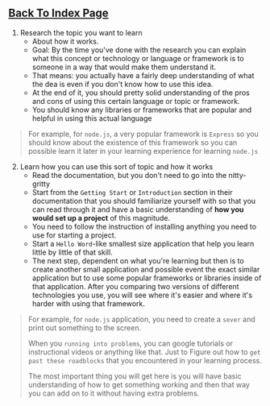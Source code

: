 ## [Back To Index Page](https://www.graceyutech.com/Yu-Blog/)

1. Research the topic you want to learn
    - About how it works.
    - Goal: By the time you've done with the research you can explain what this concept or technology or language or framework is to someone in a way that would make them understand it.
    - That means: you actually have a fairly deep understanding of what the dea is even if you don't know how to use this idea.
    - At the end of it, you should pretty solid understanding of the pros and cons of using this certain language or topic or framework.
    - You should know any libraries or frameworks that are popular and helpful in using this actual language
> For example, for ```node.js```, a very popular framework is ```Express``` so you should know about the existence of this framework so you can possible learn it later in your learning experience for learning ```node.js```
2. Learn how you can use this sort of topic and how it works
    - Read the documentation, but you don't need to go into the nitty-gritty
    - Start from the ```Getting Start``` or ```Introduction``` section in their documentation that you should familiarize yourself with so that you can read through it and have a basic understanding of **how you would set up a project** of this magnitude.
    - You need to follow the instruction of installing anything you need to use for starting a project.
    - Start a ```Hello Word```-like smallest size application that help you learn little by little of that skill.
    - The next step, dependent on what you're learning but then is to create another small application and possible event the exact similar application but to use some popular frameworks or libraries inside of that application. After you comparing two versions of different technologies you use, you will see where it's easier and where it's harder with using that framework.

  > For example, for ```node.js``` application, you need to create a ```sever``` and print out something to the screen.
  >>
  > When you ```running into problems```, you can google tutorials or instructional videos or anything like that. Just to Figure out how to ```get past these roadblocks``` that you encountered in your learning process.
  >>
  > The most important thing you will get here is you will have basic understanding of how to get something working and then that way you can add on to it without having extra problems.